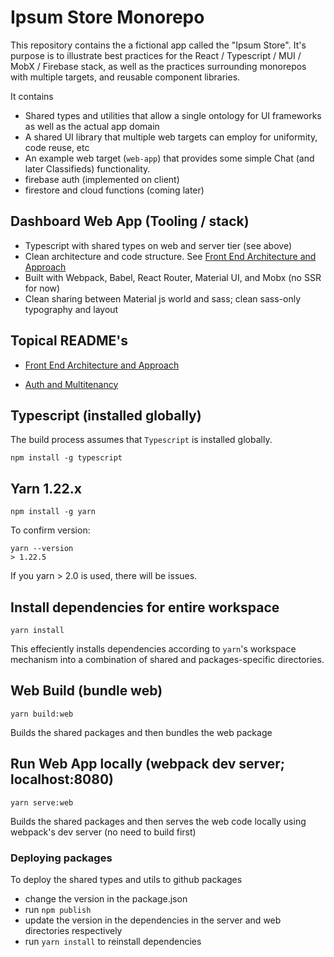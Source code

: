 # Ipsum Store Monorepo
This repository contains the a fictional app called the "Ipsum Store".  It's purpose is to illustrate best practices for the React / Typescript / MUI / MobX / Firebase stack, as well as the practices surrounding monorepos with multiple targets, and reusable component libraries.

It contains 

* Shared types and utilities that allow a single ontology for UI frameworks as well as the actual app domain
* A shared UI library that multiple web targets can employ for uniformity, code reuse, etc
* An example web target (`web-app`) that provides some simple Chat (and later Classifieds) functionality.   
* firebase auth (implemented on client)
* firestore and cloud functions (coming later)

## Dashboard Web App (Tooling / stack)

* Typescript with shared types on web and server tier (see above)
* Clean architecture and code structure. See [Front End Architecture and Approach](docs/web-architecture.md)
* Built with Webpack, Babel, React Router, Material UI, and Mobx (no SSR for now)
* Clean sharing between Material js world and sass; clean sass-only typography and layout


## Topical README's 

* [Front End Architecture and Approach](docs/web-architecture.md)

* [Auth and Multitenancy](docs/auth-and-multitenancy.md)


## Typescript (installed globally)

The build process assumes that `Typescript` is installed globally. 

```
npm install -g typescript

```
## Yarn 1.22.x

```
npm install -g yarn
```
To confirm version:
```
yarn --version
> 1.22.5
```

If you yarn > 2.0 is used, there will be issues.

## Install dependencies for entire workspace
```
yarn install
```
This effeciently installs dependencies according to `yarn`'s workspace mechanism into a combination of shared and packages-specific directories. 


## Web Build (bundle web)


```
yarn build:web
```
Builds the shared packages and then bundles the web package


## Run Web App locally (webpack dev server; localhost:8080)
```
yarn serve:web
```
Builds the shared packages and then serves the web code locally using webpack's dev server (no need to build first)


### Deploying packages
To deploy the shared types and utils to github packages 
- change the version in the package.json
- run `npm publish`
- update the version in the dependencies in the server and web directories respectively
- run `yarn install` to reinstall dependencies

